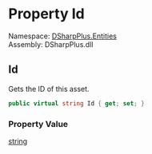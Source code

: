 # Property Id

Namespace: [DSharpPlus.Entities](DSharpPlus.Entities.md)  
Assembly: DSharpPlus.dll

## <a id="DSharpPlus_Entities_DiscordAsset_Id"></a>Id

Gets the ID of this asset.

```csharp
public virtual string Id { get; set; }
```

### Property Value

[string](https://learn.microsoft.com/dotnet/api/system.string)

